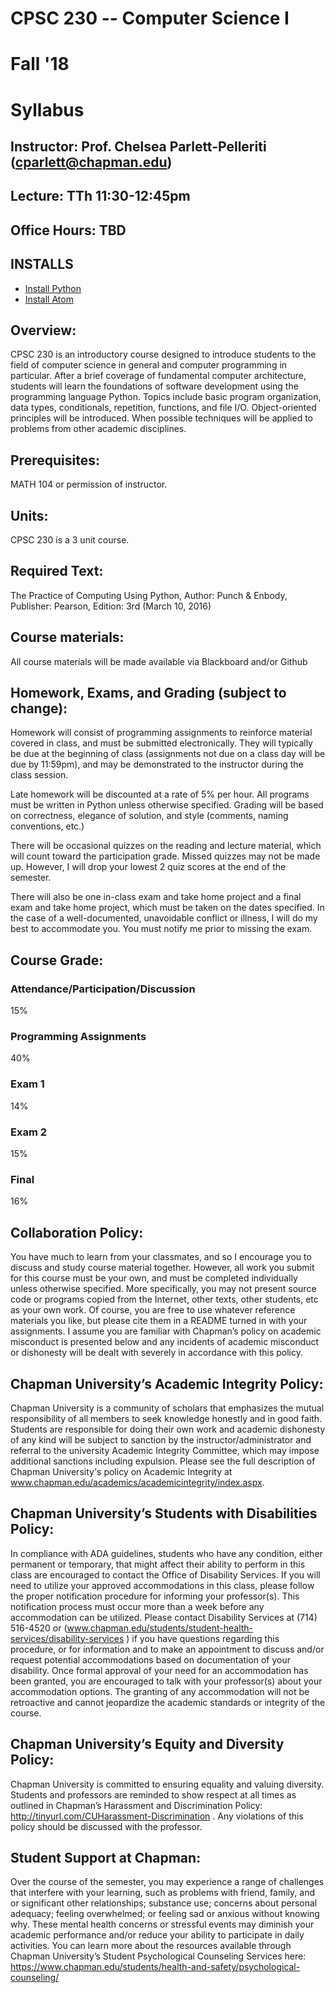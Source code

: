 # CPSC 230 --  Computer Science I
# Fall '18
# Syllabus

## Instructor: Prof. Chelsea Parlett-Pelleriti (cparlett@chapman.edu)
## Lecture: TTh 11:30-12:45pm
## Office Hours: TBD
## INSTALLS

* [Install Python](https://www.anaconda.com/download/#macos)
* [Install Atom](https://atom.io/)

## Overview:
CPSC 230 is an introductory course designed to introduce students to the field of computer science in general and computer programming in particular. After a brief coverage of fundamental computer architecture, students will learn the foundations of software development using the programming language Python. Topics include basic program organization, data types, conditionals, repetition, functions, and file I/O. Object-oriented principles will be introduced. When possible techniques will be applied to problems from other academic disciplines.

## Prerequisites:
MATH 104 or permission of instructor.

## Units:
CPSC 230 is a 3 unit course.

## Required Text:
The Practice of Computing Using Python, Author: Punch & Enbody,
Publisher: Pearson, Edition: 3rd (March 10, 2016)

##  Course materials:
All course materials will be made available via Blackboard and/or Github

## Homework, Exams, and Grading (subject to change):
Homework will consist of programming assignments to reinforce material covered in class, and must be submitted electronically. They will typically be due at the beginning of class (assignments not due on a class day will be due by 11:59pm), and may be demonstrated to the instructor during the class session.

Late homework will be discounted at a rate of 5% per hour. All programs must be written in Python unless otherwise specified. Grading will be based on correctness, elegance of solution, and style (comments, naming conventions, etc.)

There will be occasional quizzes on the reading and lecture material, which will count toward the participation grade. Missed quizzes may not be made up. However, I will drop your lowest 2 quiz scores at the end of the semester.

There will also be  one in-class exam and take home project and a final exam and take home project, which must be taken on the dates specified. In the case of a well-documented, unavoidable conflict or illness, I will do my best to accommodate you. You must notify me prior to missing the exam.

## Course Grade:
### Attendance/Participation/Discussion
15%
### Programming Assignments
40%
### Exam 1
14%
### Exam 2
15%
### Final
16%

## Collaboration Policy:
You have much to learn from your classmates, and so I encourage you to discuss and study course material together. However, all work you submit for this course must be your own, and must be completed individually unless otherwise specified. More specifically, you may not present source code or programs copied from the Internet, other texts, other students, etc as your own work. Of course, you are free to use whatever reference materials you like, but please cite them in a README turned in with your assignments. I assume you are familiar with Chapman’s policy on academic misconduct is presented below and any incidents of academic misconduct or dishonesty will be dealt with severely in accordance with this policy.

## Chapman University’s Academic Integrity Policy:
Chapman University is a community of scholars that emphasizes the mutual  responsibility of all members to seek knowledge honestly and in good faith. Students are responsible for doing their own work and academic dishonesty of any kind will be subject to sanction by the instructor/administrator and referral to the university Academic Integrity Committee, which may impose additional sanctions including expulsion. Please see the full description of Chapman University's policy on Academic Integrity at www.chapman.edu/academics/academicintegrity/index.aspx.

## Chapman University’s Students with Disabilities Policy:
In compliance with ADA guidelines, students who have any condition, either permanent or temporary, that might affect their ability to perform in this class are encouraged to contact the Office of Disability Services. If you will need to utilize your approved accommodations in this class, please follow the proper notification procedure for informing your professor(s). This notification process must occur more than a week before any accommodation can be utilized. Please contact Disability Services at (714) 516-4520 or (www.chapman.edu/students/student-health-services/disability-services ) if you have questions regarding this procedure, or for information and to make an appointment to discuss and/or request potential accommodations based on documentation of your disability. Once formal approval of your need for an accommodation has been granted, you are encouraged to talk with your professor(s) about your accommodation options. The granting of any accommodation will not be retroactive and cannot jeopardize the academic standards or integrity of the course.

## Chapman University’s Equity and Diversity Policy:
Chapman University is committed to ensuring equality and valuing diversity. Students and professors are reminded to show respect at all times as outlined in Chapman’s Harassment and Discrimination Policy: http://tinyurl.com/CUHarassment-Discrimination . Any violations of this policy should be discussed with the professor.

## Student Support at Chapman:
Over the course of the semester, you may experience a range of challenges that interfere with your learning, such as problems with friend, family, and or significant other relationships; substance use; concerns about personal adequacy; feeling overwhelmed; or feeling sad or anxious without knowing why. These mental health concerns or stressful events may diminish your academic performance and/or reduce your ability to participate in daily activities. You can learn more about the resources available through Chapman University’s Student Psychological Counseling Services here:
https://www.chapman.edu/students/health-and-safety/psychological-counseling/
